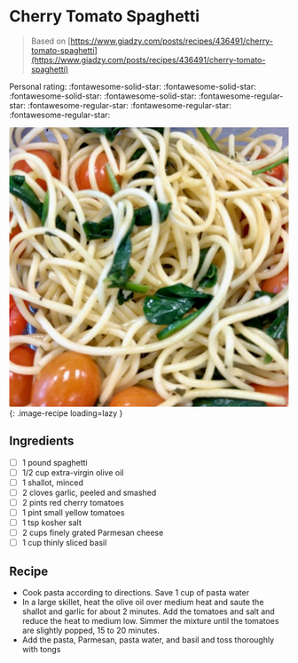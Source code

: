 <!-- Needs Manual Review -->

# Cherry Tomato Spaghetti

> Based on [https://www.giadzy.com/posts/recipes/436491/cherry-tomato-spaghetti](https://www.giadzy.com/posts/recipes/436491/cherry-tomato-spaghetti)

<!-- {cts} rating=1; (User can specify rating on scale of 1-5) -->
Personal rating: :fontawesome-solid-star: :fontawesome-solid-star: :fontawesome-solid-star: :fontawesome-solid-star: :fontawesome-regular-star: :fontawesome-regular-star: :fontawesome-regular-star: :fontawesome-regular-star:
<!-- {cte} -->

<!-- {cts} name_image=cherry_tomato_spaghetti.jpeg; (User can specify image name) -->
![cherry_tomato_spaghetti.jpeg](./cherry_tomato_spaghetti.jpeg){: .image-recipe loading=lazy }
<!-- {cte} -->

## Ingredients

* [ ] 1 pound spaghetti
* [ ] 1/2 cup extra-virgin olive oil
* [ ] 1 shallot, minced
* [ ] 2 cloves garlic, peeled and smashed
* [ ] 2 pints red cherry tomatoes
* [ ] 1 pint small yellow tomatoes
* [ ] 1 tsp kosher salt
* [ ] 2 cups finely grated Parmesan cheese
* [ ] 1 cup thinly sliced basil

## Recipe

* Cook pasta according to directions. Save 1 cup of pasta water
* In a large skillet, heat the olive oil over medium heat and saute the shallot and garlic for about 2 minutes. Add the tomatoes and salt and reduce the heat to medium low. Simmer the mixture until the tomatoes are slightly popped, 15 to 20 minutes.
* Add the pasta, Parmesan, pasta water, and basil and toss thoroughly with tongs
